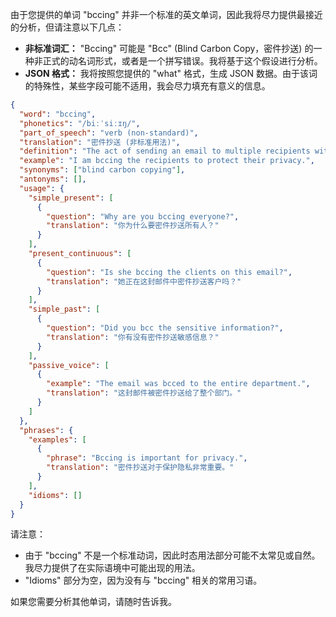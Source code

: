 由于您提供的单词 "bccing" 并非一个标准的英文单词，因此我将尽力提供最接近的分析，但请注意以下几点：

*   **非标准词汇：** "Bccing" 可能是 "Bcc" (Blind Carbon Copy，密件抄送) 的一种非正式的动名词形式，或者是一个拼写错误。我将基于这个假设进行分析。
*   **JSON 格式：** 我将按照您提供的 "what" 格式，生成 JSON 数据。由于该词的特殊性，某些字段可能不适用，我会尽力填充有意义的信息。

```json
{
  "word": "bccing",
  "phonetics": "/biːˈsiːɪŋ/",
  "part_of_speech": "verb (non-standard)",
  "translation": "密件抄送 (非标准用法)",
  "definition": "The act of sending an email to multiple recipients without revealing their addresses to each other.",
  "example": "I am bccing the recipients to protect their privacy.",
  "synonyms": ["blind carbon copying"],
  "antonyms": [],
  "usage": {
    "simple_present": [
      {
        "question": "Why are you bccing everyone?",
        "translation": "你为什么要密件抄送所有人？"
      }
    ],
    "present_continuous": [
      {
        "question": "Is she bccing the clients on this email?",
        "translation": "她正在这封邮件中密件抄送客户吗？"
      }
    ],
    "simple_past": [
      {
        "question": "Did you bcc the sensitive information?",
        "translation": "你有没有密件抄送敏感信息？"
      }
    ],
    "passive_voice": [
      {
        "example": "The email was bcced to the entire department.",
        "translation": "这封邮件被密件抄送给了整个部门。"
      }
    ]
  },
  "phrases": {
    "examples": [
      {
        "phrase": "Bccing is important for privacy.",
        "translation": "密件抄送对于保护隐私非常重要。"
      }
    ],
    "idioms": []
  }
}
```

请注意：

*   由于 "bccing" 不是一个标准动词，因此时态用法部分可能不太常见或自然。我尽力提供了在实际语境中可能出现的用法。
*   "Idioms" 部分为空，因为没有与 "bccing" 相关的常用习语。

如果您需要分析其他单词，请随时告诉我。
 
